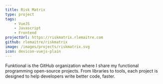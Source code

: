 ```yaml
---
title: Risk Matrix
type: project
tags:
    - VueJS
    - Javascript
    - Frontend
projectUrl: https://riskmatrix.rlemaitre.com
github: rlemaitre/riskmatrix
image: /images/projects/riskmatrix.svg
icon: devicon-vuejs-plain
---
```

Funktional is the  GitHub organization where I share my functional programming open-source projects.
From libraries to tools, each project is designed to help developers write better code, faster.
<!--more-->